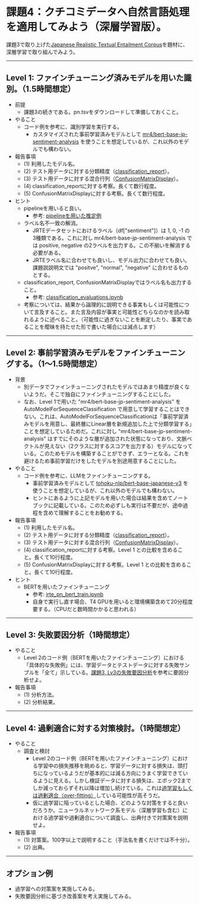 # 課題4：クチコミデータへ自然言語処理を適用してみよう（深層学習版）。
課題3で取り上げた[Japanese Realistic Textual Entailment Corpus](https://github.com/megagonlabs/jrte-corpus)を題材に、深層学習で取り組んでみよう。

---
## Level 1: ファインチューニング済みモデルを用いた識別。（1.5時間想定）
- 前提
    - 課題3の続きである。pn.tsvをダウンロードして準備しておくこと。
- やること
    - コード例を参考に、識別学習を実行する。
        - カスタマイズされた事前学習済みモデルとして [mr4/bert-base-jp-sentiment-analysis](https://huggingface.co/mr4/bert-base-jp-sentiment-analysis) を使うことを想定しているが、これ以外のモデルでも構わない。
- 報告事項
    - (1) 利用したモデル名。
    - (2) テスト用データに対する分類精度（[classification_report](https://scikit-learn.org/stable/modules/generated/sklearn.metrics.classification_report.html)）。
    - (3) テスト用データに対する混合行列（[ConfusionMatrixDisplay](https://scikit-learn.org/stable/modules/generated/sklearn.metrics.ConfusionMatrixDisplay.html)）。
    - (4) classification_reportに対する考察。長くて数行程度。
    - (5) ConfusionMatrixDisplayに対する考察。長くて数行程度。
- ヒント
    - pipelineを用いると良い。
        - 参考: [pipelineを用いた推定例](../4-nlp/sample-pipeline.ipynb)
    - ラベル名不一致の解消。
        - JRTEデータセットにおけるラベル（df["sentiment"]）は 1, 0, -1 の3種類である。これに対し mr4/bert-base-jp-sentiment-analysis では positive, negative の2ラベルを出力する。この不揃いを解消する必要がある。
        - JRTEラベル名に合わせても良いし、モデル出力に合わせても良い。課題説説明文では "positve", "normal", "negative" に合わせるものとする。
    - classification_report, ConfusionMatrixDisplayではラベル名も出力すること。
        - 参考: [classification_evaluations.ipynb](../2-ml-intro/classification_evaluations.ipynb)
    - 考察については、結果から論理的に説明できる事実もしくは可能性について言及すること。また言及内容が事実と可能性どちらなのかを読み取れるように述べること。（可能性に過ぎないことを断定したり、事実であることを曖昧を持たせた形で書いた場合には減点します）

---
## Level 2: 事前学習済みモデルをファインチューニングする。（1〜1.5時間想定）
- 背景
    - 別データでファインチューニングされたモデルではあまり精度が良くないようだ。そこで独自にファインチューニングすることにした。
    - なお、Level 1で用いた "mr4/bert-base-jp-sentiment-analysis" を AutoModelForSequenceClassification で用意して学習することはできない。これは、AutoModelForSequenceClassificationは「事前学習済みモデルを用意し、最終層にLinear層を新規追加した上で分類学習する」ことを想定しているためだ。これに対し "mr4/bert-base-jp-sentiment-analysis" はすでにそのような層が追加された状態になっており、文脈ベクトルが見えない（2クラスに対するスコアを出力する）モデルになっている。このためモデルを構築することができず、エラーとなる。これを避けるため事前学習だけをしたモデルを別途用意することにした。
- やること
    - コード例を参考に、LLMをファインチューニングする。
        - 事前学習済みモデルとして [tohoku-nlp/bert-base-japanese-v3](https://huggingface.co/tohoku-nlp/bert-base-japanese-v3) を使うことを想定しているが、これ以外のモデルでも構わない。
        - ヒントにあるように上記モデルを用いた場合は結果を含めてノートブックに記載している。このため必ずしも実行は不要だが、途中過程を含めて理解することをお勧めする。
- 報告事項
    - (1) 利用したモデル名。
    - (2) テスト用データに対する分類精度（[classification_report](https://scikit-learn.org/stable/modules/generated/sklearn.metrics.classification_report.html)）。
    - (3) テスト用データに対する混合行列（[ConfusionMatrixDisplay](https://scikit-learn.org/stable/modules/generated/sklearn.metrics.ConfusionMatrixDisplay.html)）。
    - (4) classification_reportに対する考察。Level 1 との比較を含めること。長くて10行程度。
    - (5) ConfusionMatrixDisplayに対する考察。Level 1 との比較を含めること。長くて10行程度。
- ヒント
    - BERTを用いたファインチューニング
        - 参考: [jrte_pn_bert_train.ipynb](../4-nlp/jrte_pn_bert_train.ipynb)
        - 自身で実行し直す場合、T4 GPUを用いると環境構築含めて20分程度要する。（CPUだと数時間かかると思われる）

---
## Level 3: 失敗要因分析（1時間想定）
- やること
    - Level 2のコード例（BERTを用いたファインチューニング）における「具体的な失敗例」には、学習データとテストデータに対する失敗サンプルを「全て」示している。[課題3, Lv3の失敗要因分析](./report3_2024.md)を参考に要因分析せよ。
- 報告事項
    - (1) 分析方法。
    - (2) 分析結果。

---
## Level 4: 過剰適合に対する対策検討。（1時間想定）
- やること
    - 調査と検討
        - Level 2のコード例（BERTを用いたファインチューニング）における学習中の損失推移を眺めると、学習データに対する損失は、頭打ちになっているようだが基本的には減る方向にうまく学習できているように見える。しかし検証データに対する損失は、エポック2までしか減っておらずそれ以降は増加し続けている。これは[過学習もしくは過剰適合（over-fitting）](https://en.wikipedia.org/wiki/Overfitting#Machine_learning)している可能性が高そうだ。
        - 仮に過学習に陥っているとした場合、どのような対策をすると良いだろうか。ニューラルネットワーク系モデル（深層学習も含む）における過学習や過剰適合について調査し、出典付きで対策案を説明せよ。
- 報告事項
    - (1) 対策案。100字以上で説明すること（手法名を書くだけでは不十分）。
    - (2) 出典。

---
## オプション例
- 過学習への対策案を実施してみる。
- 失敗要因分析に基づき改善案を考え実施してみる。
